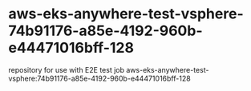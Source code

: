 # aws-eks-anywhere-test-vsphere-74b91176-a85e-4192-960b-e44471016bff-128
repository for use with E2E test job aws-eks-anywhere-test-vsphere:74b91176-a85e-4192-960b-e44471016bff-128
